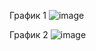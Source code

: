 График 1
![image](https://github.com/Ling205/PraktikaG34N8/assets/139348078/1ac03bf8-e7f5-4439-8049-e49db879135b)

График 2
![image](https://github.com/Ling205/PraktikaG34N8/assets/139348078/c5f5023b-0049-4f93-9779-bc14ffb3aeaa)
